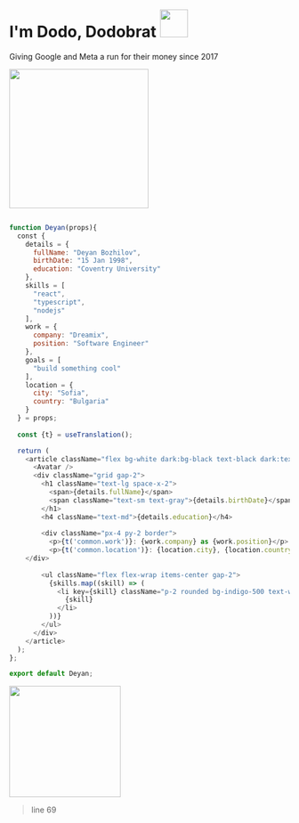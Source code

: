 # I'm Dodo, Dodobrat <img src="https://media.giphy.com/media/TdvgwNdoIY9Ncl2D4d/giphy.gif" height="50">

Giving Google and Meta a run for their money since 2017

<img src="https://media.giphy.com/media/eoxomXXVL2S0E/source.gif" height="250">

```js

function Deyan(props){
  const {
    details = {
      fullName: "Deyan Bozhilov",
      birthDate: "15 Jan 1998",
      education: "Coventry University"
    },
    skills = [
      "react",
      "typescript",  
      "nodejs" 
    ],
    work = {
      company: "Dreamix",
      position: "Software Engineer"
    },
    goals = [
      "build something cool"
    ], 
    location = {
      city: "Sofia",
      country: "Bulgaria"
    }
  } = props;
  
  const {t} = useTranslation();

  return (
    <article className="flex bg-white dark:bg-black text-black dark:text-white rounded p-4 md:p-2 shadow-sm">
      <Avatar />
      <div className="grid gap-2">
        <h1 className="text-lg space-x-2">
          <span>{details.fullName}</span> 
          <span className="text-sm text-gray">{details.birthDate}</span>
        </h1>
        <h4 className="text-md">{details.education}</h4>
	
        <div className="px-4 py-2 border">
          <p>{t('common.work')}: {work.company} as {work.position}</p> 
          <p>{t('common.location')}: {location.city}, {location.country}</p>
	</div>
	
        <ul className="flex flex-wrap items-center gap-2">
          {skills.map((skill) => (
            <li key={skill} className="p-2 rounded bg-indigo-500 text-white cursor-pointer select-none">
              {skill}
            </li>
          ))}
        </ul>
      </div>
    </article>
  );
};

export default Deyan;

```

<img src="https://media.giphy.com/media/vHkpKvCemFUCljdi7b/giphy.gif" height="200"/>

>line 69

